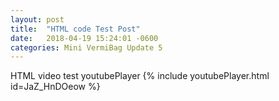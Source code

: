 ```yaml
---
layout: post
title:  "HTML code Test Post"
date:   2018-04-19 15:24:01 -0600
categories: Mini VermiBag Update 5
---
```


HTML video test youtubePlayer
{% include youtubePlayer.html id=JaZ_HnDOeow %}
